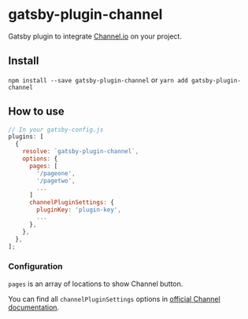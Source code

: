 # gatsby-plugin-channel

Gatsby plugin to integrate [Channel.io](https://channel.io/) on your project.

## Install

`npm install --save gatsby-plugin-channel` or `yarn add gatsby-plugin-channel`

## How to use

```javascript
// In your gatsby-config.js
plugins: [
  {
    resolve: `gatsby-plugin-channel`,
    options: {
      pages: [
        '/pageone',
        '/pagetwo',
        ...
      ]
      channelPluginSettings: {
        pluginKey: 'plugin-key',
        ...
      },
    },
  },
];
```

### Configuration

`pages` is an array of locations to show Channel button.

You can find all `channelPluginSettings` options in [official Channel documentation](https://developers.channel.io/docs/channelpluginsettings).
